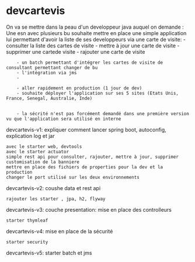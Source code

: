 # devcartevis
On va se mettre dans la peau d'un developpeur java auquel on demande :
	Une esn avec plusieurs bu souhaite mettre en place une simple application lui permettant d'avoir la liste de ses developpeurs 
	via une carte de visite:
		- consulter la liste des cartes de visite
		- mettre à jour une carte de visite
		- supprimer une cartede visite
		- rajouter une carte de visite 
		
		- un batch permettant d'intégrer les cartes de visite de consultant permettant changer de bu
		- l'intégration via jms
		-
		
		- aller rapidement en production (1 jour de dev)
		- souhaite déployer l'application sur ses 5 sites (Etats Unis, France, Senegal, Australie, Inde)
		
		
		- la sécrité n'est pas forcément demandé dans une première version vu que l'application sera utilisé en interne


devcartevis-v1: expliquer comment lancer spring boot, autoconfig, explication log et jar

	avec le starter web, devtools
	avec le starter actuator
	simple rest api pour consulter, rajouter, mettre à jour, supprimer
	customisation de la banniere
	mettre en place des fichiers de properties pour la dev et la production
	changer le port utilisé sur les deux environnements
	
devcartevis-v2: coushe data et rest api

	rajouter les starter , jpa, h2, flyway
	
	
devcartevis-v3: couche presentation: mise en place des controlleurs
	
	starter thymleaf
	
devcartevis-v4: mise en place de la sécurité 

	starter security
	
devcartevis-v5:
	starter batch et jms
